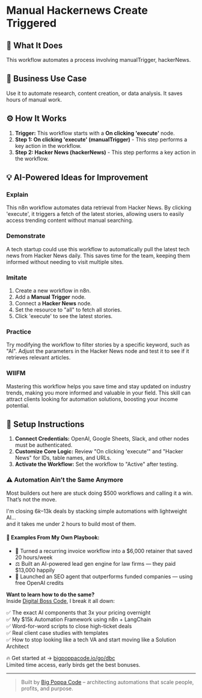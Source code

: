# Manual Hackernews Create Triggered

## 🚀 What It Does
This workflow automates a process involving manualTrigger, hackerNews.

## 💼 Business Use Case
Use it to automate research, content creation, or data analysis. It saves hours of manual work.

## ⚙️ How It Works
1.  **Trigger:** This workflow starts with a **On clicking 'execute'** node.
2. **Step 1: On clicking 'execute' (manualTrigger)** - This step performs a key action in the workflow.
3. **Step 2: Hacker News (hackerNews)** - This step performs a key action in the workflow.

## 💡 AI-Powered Ideas for Improvement
### Explain
This n8n workflow automates data retrieval from Hacker News. By clicking 'execute', it triggers a fetch of the latest stories, allowing users to easily access trending content without manual searching.

### Demonstrate
A tech startup could use this workflow to automatically pull the latest tech news from Hacker News daily. This saves time for the team, keeping them informed without needing to visit multiple sites.

### Imitate
1. Create a new workflow in n8n.
2. Add a **Manual Trigger** node.
3. Connect a **Hacker News** node.
4. Set the resource to "all" to fetch all stories.
5. Click 'execute' to see the latest stories.

### Practice
Try modifying the workflow to filter stories by a specific keyword, such as "AI". Adjust the parameters in the Hacker News node and test it to see if it retrieves relevant articles.

### WIIFM
Mastering this workflow helps you save time and stay updated on industry trends, making you more informed and valuable in your field. This skill can attract clients looking for automation solutions, boosting your income potential.

## 🔧 Setup Instructions
1. **Connect Credentials:** OpenAI, Google Sheets, Slack, and other nodes must be authenticated.
2. **Customize Core Logic:** Review "On clicking 'execute'" and "Hacker News" for IDs, table names, and URLs.
3. **Activate the Workflow:** Set the workflow to "Active" after testing.

### ⚠️ Automation Ain’t the Same Anymore

Most builders out here are stuck doing $500 workflows and calling it a win.  
That’s not the move.  

I'm closing $6k–$13k deals by stacking simple automations with lightweight AI...  
and it takes me under 2 hours to build most of them.

#### 🧠 Examples From My Own Playbook:
- 🔁 Turned a recurring invoice workflow into a $6,000 retainer that saved 20 hours/week  
- ⚖️ Built an AI-powered lead gen engine for law firms — they paid $13,000 happily  
- 🚀 Launched an SEO agent that outperforms funded companies — using free OpenAI credits  

**Want to learn how to do the same?**  
Inside [Digital Boss Code](https://bigpoppacode.io/go/dbc), I break it all down:

✅ The exact AI components that 3x your pricing overnight  
✅ My $15k Automation Framework using n8n + LangChain  
✅ Word-for-word scripts to close high-ticket deals  
✅ Real client case studies with templates  
✅ How to stop looking like a tech VA and start moving like a Solution Architect  

🔥 Get started at → [bigpoppacode.io/go/dbc](https://bigpoppacode.io/go/dbc)  
Limited time access, early birds get the best bonuses.

---
> Built by [Big Poppa Code](https://bigpoppacode.io) – architecting automations that scale people, profits, and purpose.
